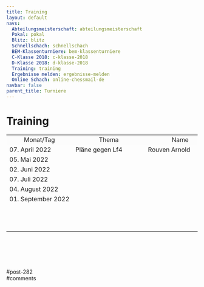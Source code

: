 ```yaml
---
title: Training 
layout: default
navs:
  Abteilungsmeisterschaft: abteilungsmeisterschaft
  Pokal: pokal
  Blitz: blitz
  Schnellschach: schnellschach
  BEM-Klassenturniere: bem-klassenturniere
  C-Klasse 2018: c-klasse-2018
  D-Klasse 2018: d-klasse-2018
  Training: training
  Ergebnisse melden: ergebnisse-melden
  Online Schach: online-chessmail-de
navbar: false
parent_title: Turniere
---
```

<div class="post-282 page type-page status-publish hentry" id="post-282">
<h1 class="entry-title">Training</h1>
<div class="entry-content">
<table style="height: 336px;">
<tbody>
<tr bgcolor="#fcfcfc" style="text-align: center;">
<td style="height: 24px; width: 149.633px;">Monat/Tag</td>
<td style="height: 24px; width: 175.25px;">Thema</td>
<td style="height: 24px; width: 169.117px;">Name</td>
</tr>
<tr style="height: 24px;">
<td style="height: 24px; width: 149.633px;">07. April 2022</td>
<td style="height: 24px; width: 175.25px;">Pläne gegen Lf4</td>
<td style="height: 24px; width: 169.117px;">Rouven Arnold</td>
</tr>
<tr style="height: 24px;">
<td style="height: 24px; width: 149.633px;">05. Mai 2022</td>
<td style="height: 24px; width: 175.25px;"></td>
<td style="height: 24px; width: 169.117px;"></td>
</tr>
<tr style="height: 24px;">
<td style="height: 24px; width: 149.633px;">02. Juni 2022</td>
<td style="height: 24px; width: 175.25px;"></td>
<td style="height: 24px; width: 169.117px;"></td>
</tr>
<tr style="height: 24px;">
<td style="height: 24px; width: 149.633px;">07. Juli 2022</td>
<td style="height: 24px; width: 175.25px;"></td>
<td style="height: 24px; width: 169.117px;"></td>
</tr>
<tr style="height: 24px;">
<td style="height: 24px; width: 149.633px;">04. August 2022</td>
<td style="height: 24px; width: 175.25px;"></td>
<td nowrap="nowrap" style="height: 24px; width: 169.117px;"></td>
</tr>
<tr style="height: 24px;">
<td nowrap="nowrap" style="height: 24px; width: 149.633px;">01. September 2022</td>
<td nowrap="nowrap" style="height: 24px; width: 175.25px;"></td>
<td style="height: 24px; width: 169.117px;"></td>
</tr>
<tr style="height: 24px;">
<td style="height: 24px; width: 149.633px;"></td>
<td style="height: 24px; width: 175.25px;"></td>
<td style="height: 24px; width: 169.117px;"></td>
</tr>
<tr style="height: 24px;">
<td style="height: 24px; width: 149.633px;"></td>
<td style="height: 24px; width: 175.25px;"></td>
<td style="height: 24px; width: 169.117px;"></td>
</tr>
<tr style="height: 24px;">
<td style="height: 24px; width: 149.633px;"></td>
<td style="height: 24px; width: 175.25px;"></td>
<td style="height: 24px; width: 169.117px;"></td>
</tr>
</tbody>
</table>
</div><!-- .entry-content -->
</div> #post-282 
<div id="comments">
</div> #comments 

